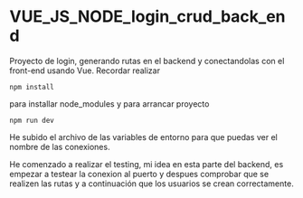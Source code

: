 # VUE_JS_NODE_login_crud_back_end

Proyecto de login, generando rutas en el backend y conectandolas con el front-end usando Vue.
Recordar realizar 
```
npm install
```
para installar node_modules y 
para arrancar proyecto 
```
npm run dev
```
He subido el archivo de las variables de entorno para que puedas ver el nombre de las conexiones.

He comenzado a realizar el testing, mi idea en esta parte del backend, es empezar a testear la conexion al puerto y despues
comprobar que se realizen las rutas y a continuación que los usuarios se crean correctamente.
